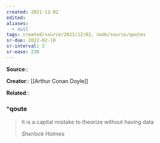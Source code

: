 ```yaml
---
created: 2021-12-02 
edited: 
aliases:
  - null
tags: created/source/2021/12/02, node/source/qoutes
sr-due: 2022-02-10
sr-interval: 2
sr-ease: 230
---
```


**Source**:: 

**Creator**:: [[Arthur Conan Doyle]]

**Related**:: 

### ^qoute

> It is a capital mistake to theorize without having data
> 
> <cite>Sherlock Holmes</cite>
